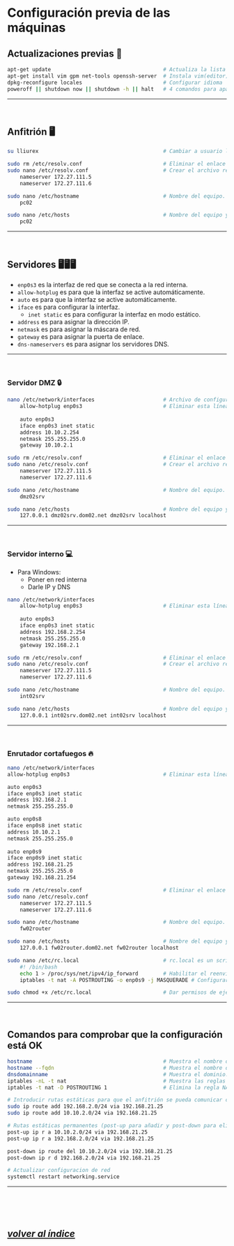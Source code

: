 # Configuración previa de las máquinas

## Actualizaciones previas 🔄
```bash
apt-get update                                    # Actualiza la lista de paquetes
apt-get install vim gpm net-tools openssh-server  # Instala vim(editor), gpm(ratón), net-tools(ifconfig), openssh-server(servidor ssh)
dpkg-reconfigure locales                          # Configurar idioma
poweroff || shutdown now || shutdown -h || halt   # 4 comandos para apagar el sistema
```
---
<br>


## Anfitrión 🖥️
```bash
su lliurex                                        # Cambiar a usuario lliurex (pass = Ro0t@19-20)

sudo rm /etc/resolv.conf                          # Eliminar el enlace simbólico del archivo que contiene la configuración de DNS.
sudo nano /etc/resolv.conf                        # Crear el archivo resolv.conf de nuevo.
	nameserver 172.27.111.5
	nameserver 172.27.111.6

sudo nano /etc/hostname                           # Nombre del equipo.
	pc02

sudo nano /etc/hosts                              # Nombre del equipo y dominio.
	pc02
```
---
<br>

## Servidores 🖥️🖥️🖥️
- `enp0s3` es la interfaz de red que se conecta a la red interna.
- `allow-hotplug` es para que la interfaz se active automáticamente.
- `auto` es para que la interfaz se active automáticamente.
- `iface` es para configurar la interfaz.
  - `inet static` es para configurar la interfaz en modo estático.
- `address` es para asignar la dirección IP.
- `netmask` es para asignar la máscara de red.
- `gateway` es para asignar la puerta de enlace.
- `dns-nameservers` es para asignar los servidores DNS.
---
<br>


### Servidor DMZ 🔒
```bash
nano /etc/network/interfaces                      # Archivo de configuración de red.
	allow-hotplug enp0s3                          # Eliminar esta línea.
	
	auto enp0s3
	iface enp0s3 inet static                      
	address 10.10.2.254
	netmask 255.255.255.0
	gateway 10.10.2.1

sudo rm /etc/resolv.conf                          # Eliminar el enlace simbólico del archivo que contiene la configuración de DNS.
sudo nano /etc/resolv.conf                        # Crear el archivo resolv.conf de nuevo.
	nameserver 172.27.111.5
	nameserver 172.27.111.6

sudo nano /etc/hostname                           # Nombre del equipo.
	dmz02srv

sudo nano /etc/hosts                              # Nombre del equipo y dominio.
	127.0.0.1 dmz02srv.dom02.net dmz02srv localhost
```
---
<br>

### Servidor interno 💻
- Para Windows:
  - Poner en red interna
  - Darle IP y DNS
```bash
nano /etc/network/interfaces
	allow-hotplug enp0s3                          # Eliminar esta línea.
	
	auto enp0s3
	iface enp0s3 inet static
	address 192.168.2.254
	netmask 255.255.255.0
	gateway 192.168.2.1

sudo rm /etc/resolv.conf                          # Eliminar el enlace simbólico del archivo que contiene la configuración de DNS.
sudo nano /etc/resolv.conf                        # Crear el archivo resolv.conf de nuevo.
	nameserver 172.27.111.5
	nameserver 172.27.111.6

sudo nano /etc/hostname                           # Nombre del equipo.
	int02srv

sudo nano /etc/hosts                              # Nombre del equipo y dominio.
	127.0.0.1 int02srv.dom02.net int02srv localhost
```
---
<br>

### Enrutador cortafuegos 🔥
```bash
nano /etc/network/interfaces
allow-hotplug enp0s3                              # Eliminar esta línea.

auto enp0s3
iface enp0s3 inet static
address 192.168.2.1
netmask 255.255.255.0

auto enp0s8
iface enp0s8 inet static
address 10.10.2.1
netmask 255.255.255.0
	
auto enp0s9
iface enp0s9 inet static
address 192.168.21.25
netmask 255.255.255.0
gateway 192.168.21.254

sudo rm /etc/resolv.conf                          # Eliminar el enlace simbólico del archivo que contiene la configuración de DNS.
sudo nano /etc/resolv.conf
	nameserver 172.27.111.5
	nameserver 172.27.111.6

sudo nano /etc/hostname                           # Nombre del equipo.
	fw02router

sudo nano /etc/hosts                              # Nombre del equipo y dominio.
	127.0.0.1 fw02router.dom02.net fw02router localhost

sudo nano /etc/rc.local                           # rc.local es un script que se ejecuta al inicio del sistema.
	#! /bin/bash
	echo 1 > /proc/sys/net/ipv4/ip_forward        # Habilitar el reenvío de paquetes (Para forwarding tiene que ser 1)
	iptables -t nat -A POSTROUTING -o enp0s9 -j MASQUERADE # Configurar NAT

sudo chmod +x /etc/rc.local                       # Dar permisos de ejecución al archivo rc.local.
```
---
<br>
	
## Comandos para comprobar que la configuración está OK
```bash
hostname                                          # Muestra el nombre del equipo.
hostname --fqdn                                   # Muestra el nombre del equipo y el dominio (Fully Qualified Domain Name).
dnsdomainname                                     # Muestra el dominio.
iptables -nL -t nat                               # Muestra las reglas NAT.
iptables -t nat -D POSTROUTING 1                  # Elimina la regla NAT.

# Introducir rutas estáticas para que el anfitrión se pueda comunicar con el resto de máquinas
sudo ip route add 192.168.2.0/24 via 192.168.21.25
sudo ip route add 10.10.2.0/24 via 192.168.21.25

# Rutas estáticas permanentes (post-up para añadir y post-down para eliminar las rutas cuando se active o desactive la interfaz)
post-up ip r a 10.10.2.0/24 via 192.168.21.25
post-up ip r a 192.168.2.0/24 via 192.168.21.25

post-down ip route del 10.10.2.0/24 via 192.168.21.25
post-down ip r d 192.168.2.0/24 via 192.168.21.25

# Actualizar configuracion de red
systemctl restart networking.service
```
---

<br><br><br>

## *[volver al índice](../README.md)*